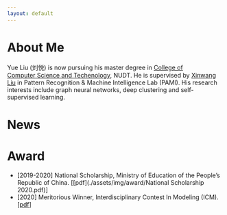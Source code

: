 ```yaml
---
layout: default
---
```


# About Me

Yue Liu (刘悦) is now pursuing his master degree in <a href="https://www.nudt.edu.cn/xysz/jsjxy/index.htm">College of Computer Science and Techenology</a>, NUDT. He is supervised by <a href="https://xinwangliu.github.io/">Xinwang Liu</a> in Pattern Recognition & Machine Intelligence Lab (PAMI). His research interests include graph neural networks, deep clustering and self-supervised learning.







# News



















# Award

- [2019-2020] National Scholarship, Ministry of Education of the People’s Republic of China. \[[pdf](./assets/img/award/National Scholarship 2020.pdf)]
- [2020] Meritorious Winner, Interdisciplinary Contest In Modeling (ICM). \[[pdf](./assets/img/award/ICM.pdf)]

